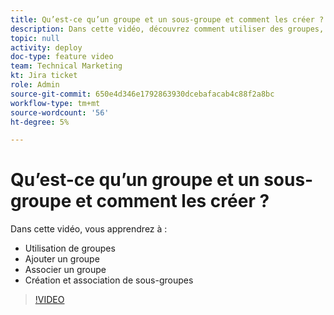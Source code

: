 ```yaml
---
title: Qu’est-ce qu’un groupe et un sous-groupe et comment les créer ?
description: Dans cette vidéo, découvrez comment utiliser des groupes, ajouter un groupe et créer des sous-groupes.
topic: null
activity: deploy
doc-type: feature video
team: Technical Marketing
kt: Jira ticket
role: Admin
source-git-commit: 650e4d346e1792863930dcebafacab4c88f2a8bc
workflow-type: tm+mt
source-wordcount: '56'
ht-degree: 5%

---
```


# Qu’est-ce qu’un groupe et un sous-groupe et comment les créer ?

Dans cette vidéo, vous apprendrez à :

* Utilisation de groupes
* Ajouter un groupe
* Associer un groupe
* Création et association de sous-groupes

>[!VIDEO](https://video.tv.adobe.com/v/335070/?quality=12&learn=on)
